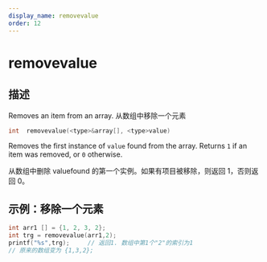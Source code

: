 ```yaml
---
display_name: removevalue
order: 12
---
```


# removevalue

## 描述

Removes an item from an array. 从数组中移除一个元素

```c
int  removevalue(<type>&array[], <type>value)
```

Removes the first instance of `value` found from the array. Returns `1` if an
item was removed, or `0` otherwise.

从数组中删除 valuefound 的第一个实例。如果有项目被移除，则返回 1，否则返回 0。

## 示例：移除一个元素

```c
int arr1 [] = {1, 2, 3, 2};
int trg = removevalue(arr1,2);
printf("%s",trg);     // 返回1. 数组中第1个"2"的索引为1
// 原来的数组变为 {1,3,2};
```
